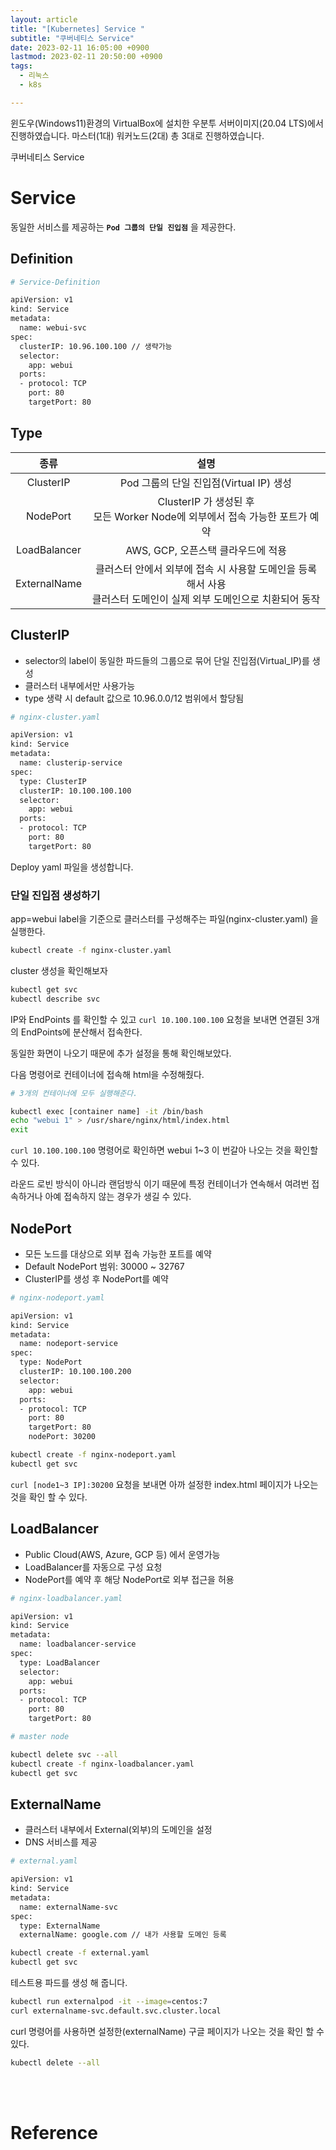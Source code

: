 ```yaml
---
layout: article
title: "[Kubernetes] Service "
subtitle: "쿠버네티스 Service"
date: 2023-02-11 16:05:00 +0900
lastmod: 2023-02-11 20:50:00 +0900
tags: 
  - 리눅스
  - k8s

---
```


<!--more-->  
윈도우(Windows11)환경의 VirtualBox에 설치한 우분투 서버이미지(20.04 LTS)에서 진행하였습니다. 마스터(1대) 워커노드(2대) 총 3대로 진행하였습니다.<br/>


쿠버네티스 Service<br/>

# Service

동일한 서비스를 제공하는 <b>`Pod 그룹의 단일 진입점`</b> 을 제공한다.<br/>

## Definition
```bash
# Service-Definition

apiVersion: v1
kind: Service
metadata:
  name: webui-svc
spec:
  clusterIP: 10.96.100.100 // 생략가능
  selector:
    app: webui
  ports:
  - protocol: TCP
    port: 80
    targetPort: 80
```

## Type

|종류|설명|
|:---:|:---:|
|ClusterIP|Pod 그룹의 단일 진입점(Virtual IP) 생성|
|NodePort|ClusterIP 가 생성된 후<br/> 모든 Worker Node에 외부에서 접속 가능한 포트가 예약|
|LoadBalancer|AWS, GCP, 오픈스택 클라우드에 적용|
|ExternalName|클러스터 안에서 외부에 접속 시 사용할 도메인을 등록해서 사용<br/>클러스터 도메인이 실제 외부 도메인으로 치환되어 동작|


## ClusterIP
- selector의 label이 동일한 파드들의 그룹으로 묶어 단일 진입점(Virtual_IP)를 생성<br/>
- 클러스터 내부에서만 사용가능<br/>
- type 생략 시 default 값으로 10.96.0.0/12 범위에서 할당됨<br/>

```bash
# nginx-cluster.yaml

apiVersion: v1
kind: Service
metadata:
  name: clusterip-service
spec:
  type: ClusterIP
  clusterIP: 10.100.100.100
  selector:
    app: webui
  ports:
  - protocol: TCP
    port: 80
    targetPort: 80
```

Deploy yaml 파일을 생성합니다.<br/>

### 단일 진입점 생성하기

app=webui label을 기준으로 클러스터를 구성해주는 파일(nginx-cluster.yaml) 을 실행한다.<br/>

```bash
kubectl create -f nginx-cluster.yaml
```

cluster 생성을 확인해보자<br/>

```bash
kubectl get svc
kubectl describe svc
```

IP와 EndPoints 를 확인할 수 있고 `curl 10.100.100.100` 요청을 보내면 연결된 3개의 EndPoints에 분산해서 접속한다.<br/>

동일한 화면이 나오기 때문에 추가 설정을 통해 확인해보았다.<br/>

다음 명령어로 컨테이너에 접속해 html을 수정해줬다.

```bash
# 3개의 컨테이너에 모두 실행해준다.

kubectl exec [container name] -it /bin/bash
echo "webui 1" > /usr/share/nginx/html/index.html
exit
```

`curl 10.100.100.100` 명령어로 확인하면 webui 1~3 이 번갈아 나오는 것을 확인할 수 있다.<br/>

라운드 로빈 방식이 아니라 랜덤방식 이기 때문에 특정 컨테이너가 연속해서 여려번 접속하거나 아예 접속하지 않는 경우가 생길 수 있다.<br/>


## NodePort
- 모든 노드를 대상으로 외부 접속 가능한 포트를 예약<br/>
- Default NodePort 범위: 30000 ~ 32767<br/>
- ClusterIP를 생성 후 NodePort를 예약<br/>

```bash
# nginx-nodeport.yaml

apiVersion: v1
kind: Service
metadata:
  name: nodeport-service
spec:
  type: NodePort
  clusterIP: 10.100.100.200
  selector:
    app: webui
  ports:
  - protocol: TCP
    port: 80
    targetPort: 80
    nodePort: 30200
```

```bash
kubectl create -f nginx-nodeport.yaml
kubectl get svc
```

`curl [node1~3 IP]:30200` 요청을 보내면 아까 설정한 index.html 페이지가 나오는 것을 확인 할 수 있다.<br/>

## LoadBalancer
- Public Cloud(AWS, Azure, GCP 등) 에서 운영가능<br/>
- LoadBalancer를 자동으로 구성 요청<br/>
- NodePort를 예약 후 해당 NodePort로 외부 접근을 허용<br/>

```bash
# nginx-loadbalancer.yaml

apiVersion: v1
kind: Service
metadata:
  name: loadbalancer-service
spec:
  type: LoadBalancer
  selector:
    app: webui
  ports:
  - protocol: TCP
    port: 80
    targetPort: 80
```

```bash
# master node

kubectl delete svc --all
kubectl create -f nginx-loadbalancer.yaml
kubectl get svc
```

## ExternalName

- 클러스터 내부에서 External(외부)의 도메인을 설정<br/>
- DNS 서비스를 제공<br/>

```bash
# external.yaml

apiVersion: v1
kind: Service
metadata:
  name: externalName-svc
spec:
  type: ExternalName
  externalName: google.com // 내가 사용할 도메인 등록
```

```bash
kubectl create -f external.yaml
kubectl get svc
```

테스트용 파드를 생성 해 줍니다.<br/>

```bash
kubectl run externalpod -it --image=centos:7 
curl externalname-svc.default.svc.cluster.local
```

curl 명령어를 사용하면 설정한(externalName) 구글 페이지가 나오는 것을 확인 할 수 있다.<br/>

```bash
kubectl delete --all
```

<br/>
<br/>

# Reference

